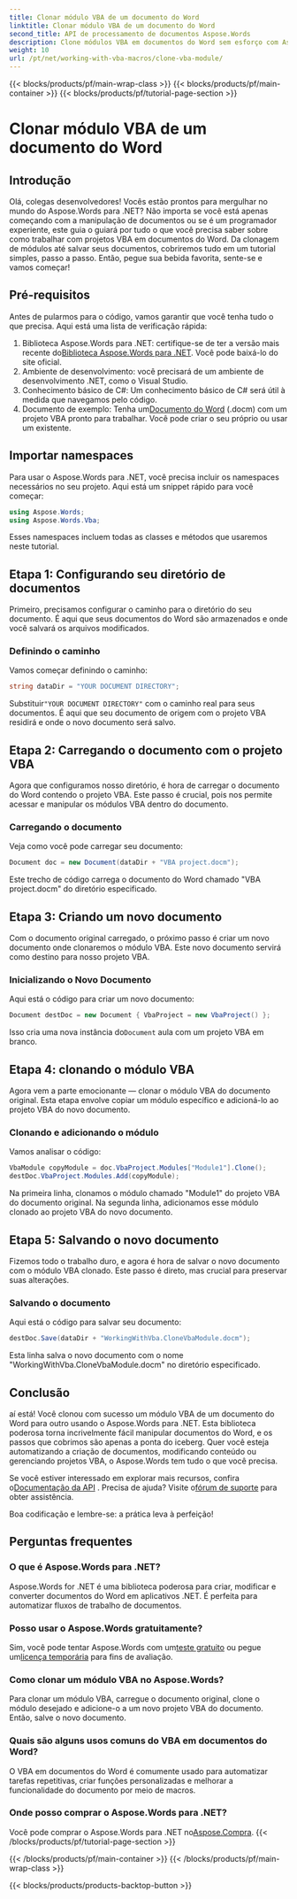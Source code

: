 ```yaml
---
title: Clonar módulo VBA de um documento do Word
linktitle: Clonar módulo VBA de um documento do Word
second_title: API de processamento de documentos Aspose.Words
description: Clone módulos VBA em documentos do Word sem esforço com Aspose.Words para .NET. Siga nosso guia passo a passo para manipulação de documentos sem problemas!
weight: 10
url: /pt/net/working-with-vba-macros/clone-vba-module/
---
```


{{< blocks/products/pf/main-wrap-class >}}
{{< blocks/products/pf/main-container >}}
{{< blocks/products/pf/tutorial-page-section >}}

# Clonar módulo VBA de um documento do Word


## Introdução

Olá, colegas desenvolvedores! Vocês estão prontos para mergulhar no mundo do Aspose.Words para .NET? Não importa se você está apenas começando com a manipulação de documentos ou se é um programador experiente, este guia o guiará por tudo o que você precisa saber sobre como trabalhar com projetos VBA em documentos do Word. Da clonagem de módulos até salvar seus documentos, cobriremos tudo em um tutorial simples, passo a passo. Então, pegue sua bebida favorita, sente-se e vamos começar!

## Pré-requisitos

Antes de pularmos para o código, vamos garantir que você tenha tudo o que precisa. Aqui está uma lista de verificação rápida:

1.  Biblioteca Aspose.Words para .NET: certifique-se de ter a versão mais recente do[Biblioteca Aspose.Words para .NET](https://releases.aspose.com/words/net/). Você pode baixá-lo do site oficial.
2. Ambiente de desenvolvimento: você precisará de um ambiente de desenvolvimento .NET, como o Visual Studio.
3. Conhecimento básico de C#: Um conhecimento básico de C# será útil à medida que navegamos pelo código.
4.  Documento de exemplo: Tenha um[Documento do Word](https://github.com/aspose-words/Aspose.Words-for-.NET/raw/99ba2a2d8b5d650deb40106225f383376b8b4bc6/Examples/Data/VBA%20project.docm) (.docm) com um projeto VBA pronto para trabalhar. Você pode criar o seu próprio ou usar um existente.

## Importar namespaces

Para usar o Aspose.Words para .NET, você precisa incluir os namespaces necessários no seu projeto. Aqui está um snippet rápido para você começar:

```csharp
using Aspose.Words;
using Aspose.Words.Vba;
```

Esses namespaces incluem todas as classes e métodos que usaremos neste tutorial.

## Etapa 1: Configurando seu diretório de documentos

Primeiro, precisamos configurar o caminho para o diretório do seu documento. É aqui que seus documentos do Word são armazenados e onde você salvará os arquivos modificados.

### Definindo o caminho

Vamos começar definindo o caminho:

```csharp
string dataDir = "YOUR DOCUMENT DIRECTORY";
```

 Substituir`"YOUR DOCUMENT DIRECTORY"` com o caminho real para seus documentos. É aqui que seu documento de origem com o projeto VBA residirá e onde o novo documento será salvo.

## Etapa 2: Carregando o documento com o projeto VBA

Agora que configuramos nosso diretório, é hora de carregar o documento do Word contendo o projeto VBA. Este passo é crucial, pois nos permite acessar e manipular os módulos VBA dentro do documento.

### Carregando o documento

Veja como você pode carregar seu documento:

```csharp
Document doc = new Document(dataDir + "VBA project.docm");
```

Este trecho de código carrega o documento do Word chamado "VBA project.docm" do diretório especificado.

## Etapa 3: Criando um novo documento

Com o documento original carregado, o próximo passo é criar um novo documento onde clonaremos o módulo VBA. Este novo documento servirá como destino para nosso projeto VBA.

### Inicializando o Novo Documento

Aqui está o código para criar um novo documento:

```csharp
Document destDoc = new Document { VbaProject = new VbaProject() };
```

 Isso cria uma nova instância do`Document` aula com um projeto VBA em branco.

## Etapa 4: clonando o módulo VBA

Agora vem a parte emocionante — clonar o módulo VBA do documento original. Esta etapa envolve copiar um módulo específico e adicioná-lo ao projeto VBA do novo documento.

### Clonando e adicionando o módulo

Vamos analisar o código:

```csharp
VbaModule copyModule = doc.VbaProject.Modules["Module1"].Clone();
destDoc.VbaProject.Modules.Add(copyModule);
```

Na primeira linha, clonamos o módulo chamado "Module1" do projeto VBA do documento original. Na segunda linha, adicionamos esse módulo clonado ao projeto VBA do novo documento.

## Etapa 5: Salvando o novo documento

Fizemos todo o trabalho duro, e agora é hora de salvar o novo documento com o módulo VBA clonado. Este passo é direto, mas crucial para preservar suas alterações.

### Salvando o documento

Aqui está o código para salvar seu documento:

```csharp
destDoc.Save(dataDir + "WorkingWithVba.CloneVbaModule.docm");
```

Esta linha salva o novo documento com o nome "WorkingWithVba.CloneVbaModule.docm" no diretório especificado.

## Conclusão

aí está! Você clonou com sucesso um módulo VBA de um documento do Word para outro usando o Aspose.Words para .NET. Esta biblioteca poderosa torna incrivelmente fácil manipular documentos do Word, e os passos que cobrimos são apenas a ponta do iceberg. Quer você esteja automatizando a criação de documentos, modificando conteúdo ou gerenciando projetos VBA, o Aspose.Words tem tudo o que você precisa.

 Se você estiver interessado em explorar mais recursos, confira o[Documentação da API](https://reference.aspose.com/words/net/) . Precisa de ajuda? Visite o[fórum de suporte](https://forum.aspose.com/c/words/8) para obter assistência.

Boa codificação e lembre-se: a prática leva à perfeição!

## Perguntas frequentes

### O que é Aspose.Words para .NET?  
Aspose.Words for .NET é uma biblioteca poderosa para criar, modificar e converter documentos do Word em aplicativos .NET. É perfeita para automatizar fluxos de trabalho de documentos.

### Posso usar o Aspose.Words gratuitamente?  
 Sim, você pode tentar Aspose.Words com um[teste gratuito](https://releases.aspose.com/) ou pegue um[licença temporária](https://purchase.aspose.com/temporary-license/) para fins de avaliação.

### Como clonar um módulo VBA no Aspose.Words?  
Para clonar um módulo VBA, carregue o documento original, clone o módulo desejado e adicione-o a um novo projeto VBA do documento. Então, salve o novo documento.

### Quais são alguns usos comuns do VBA em documentos do Word?  
O VBA em documentos do Word é comumente usado para automatizar tarefas repetitivas, criar funções personalizadas e melhorar a funcionalidade do documento por meio de macros.

### Onde posso comprar o Aspose.Words para .NET?  
 Você pode comprar o Aspose.Words para .NET no[Aspose.Compra](https://purchase.aspose.com/buy).
{{< /blocks/products/pf/tutorial-page-section >}}

{{< /blocks/products/pf/main-container >}}
{{< /blocks/products/pf/main-wrap-class >}}

{{< blocks/products/products-backtop-button >}}
